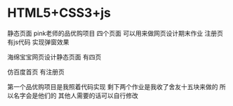 # HTML5+CSS3+js
静态页面
pink老师的品优购项目 四个页面
可以用来做网页设计期末作业
注册页有js代码 实现弹窗效果

海绵宝宝网页设计静态页面 有四页

仿百度首页 有注册页

第一个品优购项目是我照着代码实现 剩下两个作业是我收了舍友十五块来做的
所以名字会是他们的 其他人需要的话可以自行修改

